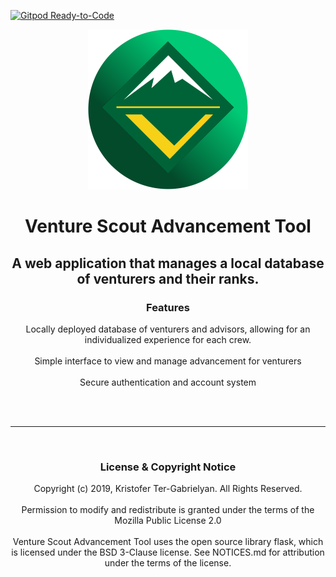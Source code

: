 [![Gitpod Ready-to-Code](https://img.shields.io/badge/Gitpod-Ready--to--Code-blue?logo=gitpod)](https://gitpod.io/#https://github.com/kketg/VenturyBoi) 

<div id="header" align="center">
   <img src="https://github.com/kketg/Venture-Scout-Advancement-Tool/raw/master/VentureIcon.png" width="256px" height="256px">
   <h1>
      Venture Scout Advancement Tool
   </h1>
   <h2>
      A web application that manages a local database of venturers and their ranks.
   </h3>
</div>

<div id="body" align="center">
   <span id="features">
      <h3>
         Features
      </h3>
      <p>
         Locally deployed database of venturers and advisors, allowing for an individualized experience for each crew.
         <br><br>
         Simple interface to view and manage advancement for venturers
         <br><br>
         Secure authentication and account system
         <br><br>
      </p>
   </span>
<br><hr><br>
   <span id="License">
      <h3>
         License & Copyright Notice
      </h3>
      <p>
         Copyright (c) 2019, Kristofer Ter-Gabrielyan. All Rights Reserved.
         <br><br>
         Permission to modify and redistribute is granted under the terms of the Mozilla Public License 2.0
         <br><br>
         Venture Scout Advancement Tool uses the open source library flask, which is licensed under the BSD 3-Clause license.
         See NOTICES.md for attribution under the terms of the license.
      </p>
   </span>
</div>


